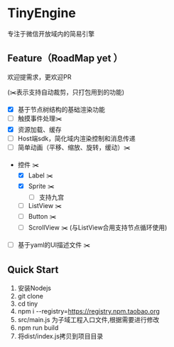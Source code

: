 # TinyEngine
专注于微信开放域内的简易引擎

## Feature（RoadMap yet ）
欢迎提需求，更欢迎PR 

(✂️表示支持自动裁剪，只打包用到的功能)
- [x] 基于节点树结构的基础渲染功能
- [ ] 触摸事件处理✂️
- [x] 资源加载、缓存
- [ ] Host端sdk，简化域内渲染控制和消息传递
- [ ] 简单动画（平移、缩放、旋转，缓动）✂️
- 控件 ✂️
    - [x] Label ✂️
    - [x] Sprite ✂️
        - [ ] 支持九宫 
    - [ ] ListView ✂️
    - [ ] Button ✂️
    - [ ] ScrollView ✂️ (与ListView合用支持节点循环使用)
- [ ] 基于yaml的UI描述文件 ✂️

## Quick Start
1. 安装Nodejs
2. git clone
3. cd tiny
4. npm i --registry=https://registry.npm.taobao.org
5. src/main.js 为子域工程入口文件,根据需要进行修改
6. npm run build
7. 将dist/index.js拷贝到项目目录